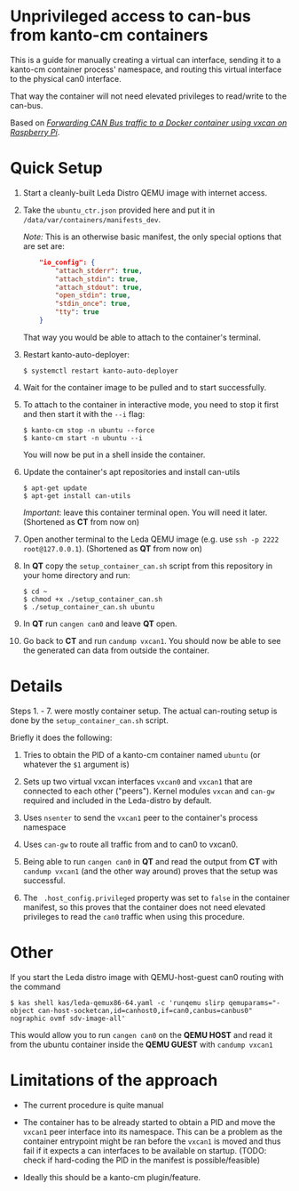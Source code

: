 # Unprivileged access to can-bus from kanto-cm containers

This is a guide for manually creating a virtual can interface, sending it to a kanto-cm container process' namespace,
and routing this virtual interface to the physical can0 interface. 

That way the container will not need elevated privileges to read/write to the can-bus.

Based on [_Forwarding CAN Bus traffic to a Docker container using vxcan on Raspberry Pi_](https://www.lagerdata.com/articles/forwarding-can-bus-traffic-to-a-docker-container-using-vxcan-on-raspberry-pi).

# Quick Setup

1) Start a cleanly-built Leda Distro QEMU image with internet access.

2) Take the `ubuntu_ctr.json` provided here and put it in `/data/var/containers/manifests_dev`. 

    *Note:* This is an otherwise basic manifest, the only special options that are set are:

    ```json
        "io_config": {
            "attach_stderr": true,
            "attach_stdin": true,
            "attach_stdout": true,
            "open_stdin": true,
            "stdin_once": true,
            "tty": true
        }
    ```
    That way you would be able to attach to the container's terminal.

3) Restart kanto-auto-deployer:

    ```shell
    $ systemctl restart kanto-auto-deployer
    ```

4) Wait for the container image to be pulled and to start successfully.

5) To attach to the container in interactive mode, you need to stop it first and then start it with the `--i` flag:

    ```shell
    $ kanto-cm stop -n ubuntu --force
    $ kanto-cm start -n ubuntu --i
    ```
    
    You will now be put in a shell inside the container. 
 
6) Update the container's apt repositories and install can-utils
    
    ```shell
    $ apt-get update
    $ apt-get install can-utils
    ```
    _Important_: leave this container terminal open. You will need it later. (Shortened as **CT** from now on)

7) Open another terminal to the Leda QEMU image (e.g. use `ssh -p 2222 root@127.0.0.1`). (Shortened as **QT** from now on)

8) In **QT** copy the `setup_container_can.sh` script from this repository in your home directory and run:
    ```shell
    $ cd ~
    $ chmod +x ./setup_container_can.sh
    $ ./setup_container_can.sh ubuntu
    ```

9) In **QT**  run `cangen can0` and leave **QT** open.

10) Go back to **CT** and run `candump vxcan1`. You should now be able to see the generated can data from outside the container.


# Details

Steps 1. - 7. were mostly container setup. The actual can-routing setup is done by the `setup_container_can.sh` script.

Briefly it does the following:

1) Tries to obtain the PID of a kanto-cm container named `ubuntu` (or  whatever the `$1` argument is)

2) Sets up two virtual vxcan interfaces `vxcan0` and `vxcan1` that are connected to each other ("peers").
Kernel modules `vxcan` and `can-gw` required and included in the Leda-distro by default.

3) Uses `nsenter` to send the `vxcan1` peer to the container's process namespace

4) Uses `can-gw` to route all traffic from and to can0 to vxcan0. 


5) Being able to run `cangen can0` in **QT** and read the output from **CT** with `candump vxcan1` (and the other way around) proves that the setup was successful. 

6) The ` .host_config.privileged` property was set to `false` in the container manifest, so this proves that the container does not need elevated privileges to read the `can0` traffic when using this procedure.


# Other

If you start the Leda distro image with QEMU-host-guest can0 routing with the command

```shell
$ kas shell kas/leda-qemux86-64.yaml -c 'runqemu slirp qemuparams="-object can-host-socketcan,id=canhost0,if=can0,canbus=canbus0" nographic ovmf sdv-image-all'
```

This would allow you to run `cangen can0` on the **QEMU HOST** and read it from the ubuntu container inside the **QEMU GUEST** with `candump vxcan1`



# Limitations of the approach

- The current procedure is quite manual

- The container has to be already started to obtain a PID and move the `vxcan1` peer interface into its namespace. This can be a problem as the container entrypoint might be ran before the `vxcan1` is moved and thus fail if it expects a can interfaces to be available on startup. (TODO: check if hard-coding the PID in the manifest is possible/feasible)

- Ideally this should be a kanto-cm plugin/feature.

